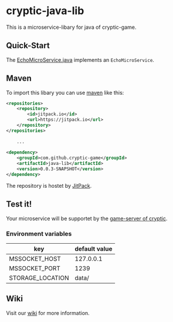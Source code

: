 # cryptic-java-lib

This is a microservice-libary for java of cryptic-game.

## Quick-Start

The [EchoMicroService.java](https://github.com/cryptic-game/java-lib/blob/master/src/test/java/net/cryptic_game/microservice/EchoMicroService.java) implements an `EchoMicroService`.  

## Maven

To import this libary you can use [maven](https://maven.apache.org/) like this:

```xml
<repositories>
	<repository>
	    <id>jitpack.io</id>
	    <url>https://jitpack.io</url>
	</repository>
</repositories>
	
	...
	
<dependency>
	<groupId>com.github.cryptic-game</groupId>
	<artifactId>java-lib</artifactId>
	<version>0.0.3-SNAPSHOT</version>
</dependency>
```

The repository is hostet by [JitPack](https://jitpack.io/#cryptic-game/java-lib).

## Test it!

Your microservice will be supportet by the [game-server of cryptic](https://github.com/cryptic-game/server).  

### Environment variables

| key               | default value |  
|-------------------|---------------|  
| MSSOCKET_HOST     | 127.0.0.1     |  
| MSSOCKET_PORT     | 1239          |  
| STORAGE_LOCATION  | data/         |  

## Wiki

Visit our [wiki](https://github.com/cryptic-game/java-lib/wiki) for more information. 
